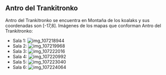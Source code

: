 ## Antro del Trankitronko
Antro del Trankitronko se encuentra en Montaña de los koalaks y sus coordenadas son [-17,8].
Imágenes de los mapas que conforman Antro del Trankitronko:
- Sala 1: ![img_107218944](https://media.discordapp.net/attachments/1115311447145193482/1115319439659896852/107218944.jpg)
- Sala 2: ![img_107219968](https://media.discordapp.net/attachments/1115311447145193482/1115319441014657066/107219968.jpg)
- Sala 3: ![img_107222016](https://media.discordapp.net/attachments/1115311447145193482/1115319443858403459/107222016.jpg)
- Sala 4: ![img_107220992](https://media.discordapp.net/attachments/1115311447145193482/1115319442470084660/107220992.jpg)
- Sala 5: ![img_107223040](https://media.discordapp.net/attachments/1115311447145193482/1115319467577196554/107223040.jpg)
- Sala 6: ![img_107224064](https://media.discordapp.net/attachments/1115311447145193482/1115319470790025336/107224064.jpg)